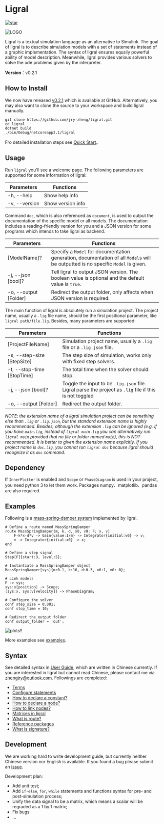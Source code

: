 <!-- Copyright (C) 2019-2021 Junruoyu Zheng. Home page: https://junruoyu-zheng.gitee.io/ligral

     Distributed under MIT license.
     See file LICENSE for detail or copy at https://opensource.org/licenses/MIT
-->

# Ligral

<a href='https://gitee.com/junruoyu-zheng/ligral/stargazers'><img src='https://gitee.com/junruoyu-zheng/ligral/badge/star.svg?theme=gray' alt='star'></img></a>

![LOGO](https://sued-wind.cc/static/img/ligral/ligral.png)

Ligral is a textual simulation language as an alternative to Simulink. The goal of ligral is to describe simulation models with a set of statements instead of a graphic implementation. The syntax of ligral ensures equally powerful ability of model description. Meanwhile, ligral provides various solvers to solve the ode problems given by the interpreter.

**Version**：v0.2.1

## How to Install

We now have released [v0.2.1](https://github.com/jry-zheng/ligral/releases/v0.2.1) which is available at GitHub. Alternatively, you may also want to clone the source to your workspace and build ligral manually.

    git clone https://github.com/jry-zheng/ligral.git
    cd ligral
    dotnet build
    ./bin/Debug/netcoreapp3.1/ligral

Fro detailed installation steps see [Quick Start](doc/quick-start/README.md)。

## Usage

Run `ligral` you'll see a welcome page. The following parameters are supported for some information of ligral:

|   Parameters  | Functions      |
|   --          | --            |
|  -h, --help   | Show help info|
| -v, --version | Show version info   |

Command `doc`, which is also referenced as `document`, is used to output the documentation of the specific model or all models. The documentation includes a reading-friendly version for you and a JSON version for some programs which intends to take ligral as backend. 

|   Parameters        |   Functions        |
|   --          |   --         |
|  [ModelName]? |Specify a `Model` for documentation generation, documentation of all `Model`s will be outputted is no specific `Model` is given. |
|  -j, --json [bool]?    | Tell ligral to output JSON version. The boolean value is optional and the default value is `true`. |
|  -o, --output [Folder] | Redirect the output folder, only affects when JSON version is required. |

The main function of ligral is absolutely run a simulation project. The project name, usually a `.lig` file name, should be the first positional parameter, like `ligral path/file.lig`. Besides, many parameters are supported:

|   Parameters        | Functions           |
|   --          | --            |
|  [ProjectFileName] |  Simulation project name, usually a `.lig` file or a `.lig.json` file.      |
|  -s, --step-size [StepSize]    | The step size of simulation, works only with fixed step solvers.   |
|  -t, --stop-time [StopTime]    | The total time when the solver should stop. |
|  -j, --json [bool]?    | Toggle the input to be `.lig.json` file. Ligral parse the project as `.lig` file if this is not toggled |
|  -o, --output [Folder] | Redirect the output folder. |

*NOTE: the extension name of a ligral simulation project can be something else than `.lig` or `.lig.json`, but the standard extension name is highly recommended. Besides, although the extension `.lig` can be ignored (e.g. if you have `main.lig`, instead of `ligral main.lig` you can alternatively run `ligral main` provided that no file or folder named `main`), this is NOT recommended. It is better to given the extension name explicitly. If you project name is `doc.lig`, you cannot run `ligral doc` because ligral should recognize it as `doc` command.*

## Dependency

If `InnerPlotter` is enabled and `Scope` or `PhaseDiagram` is used in your project, you need python 3 to let them work. Packages numpy、matplotlib、pandas are also required. 

## Examples

Following is a [mass-spring-damper system](examples/mass-spring-damper/main.lig) implemented by ligral.

    # Define a route named MassSpringDamper
    route MassSpringDamper(m, k, d, x0, v0; F; x, v)
        F-k*x-d*v -> Gain{value:1/m} -> Integrator{initial:v0} -> v;
        v -> Integrator{initial:x0} -> x;
    end

    # Define a step signal
    Step[F]{start:3, level:5};

    # Instantiate a MassSpringDamper object
    MassSpringDamper[sys]{m:0.1, k:10, d:0.3, x0:1, v0: 0};

    # Link models
    F -> sys;
    sys:x[position] -> Scope;
    (sys:x, sys:v[velocity]) -> PhaseDiagram;

    # Configure the solver
    conf step_size = 0.001;
    conf stop_time = 10;

    # Redirect the output folder
    conf output_folder = 'out';

![plots!!](web/img/mass-spring-damper.gif)

More examples see [examples](examples/).

## Syntax

See detailed syntax in [User Guide](doc/user-guide/README.md), which are written in Chinese currently. If you are interested in ligral but cannot read Chinese, please contact me via [zhengjry@outlook.com](mailto:zhengjry@outlook.com). Followings are completed:

- [Terms](doc/user-guide/terms.md)
- [Configure statements](doc/user-guide/config.md)
- [How to declare a constant?](doc/user-guide/const.md)
- [How to declare a node?](doc/user-guide/node.md)
- [How to link nodes?](doc/user-guide/link.md)
- [Matrices in ligral](doc/user-guide/matrix.md)
- [What is route?](doc/user-guide/route.md)
- [Reference packages](doc/user-guide/import.md)
- [What is signature?](doc/user-guide/signature.md)

## Development

We are working hard to write development guide, but currently neither Chinese version nor English is available. If you found a bug please submit an [issue](https://gitee.com/junruoyu-zheng/ligral/issues).

Development plan:

- Add unit test;
- Add `if-else`, `for`, `while` statements and functions syntax for pre- and post-simulation process; 
- Unify the data signal to be a matrix, which means a scalar will be regraded as a 1 by 1 matrix;
- Fix bugs
- ...
